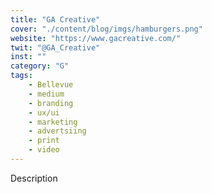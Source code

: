 ```yaml
---
title: "GA Creative"
cover: "./content/blog/imgs/hamburgers.png"
website: "https://www.gacreative.com/"
twit: "@GA_Creative"
inst: ""
category: "G"
tags:
    - Bellevue
    - medium
    - branding
    - ux/ui
    - marketing
    - advertsiing
    - print
    - video
---
```


Description
